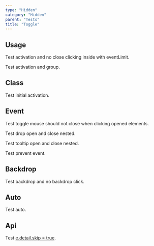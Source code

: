 ```yaml
---
type: "Hidden"
category: "Hidden"
parent: "Tests"
title: "Toggle"
---
```


## Usage

Test activation and no close clicking inside with eventLimit.

<demo>
  <demovanilla src="vanilla/components/core/toggle/usage-self">
  </demovanilla>
  <div class="gatsby_demo_item xt-toggle" data-iframe="iframe/components/core/overlay/usage-self">
  </div>
  <demovanilla src="vanilla/components/core/drop/usage-self">
  </demovanilla>
  <demovanilla src="vanilla/components/core/tooltip/usage-self">
  </demovanilla>
</demo>

Test activation and group.

<demo>
  <demovanilla src="vanilla/components/core/toggle/usage-unique">
  </demovanilla>
  <demovanilla src="vanilla/components/core/toggle/usage-unique-groupelements">
  </demovanilla>
  <demovanilla src="vanilla/components/core/toggle/usage-multiple-group">
  </demovanilla>
  <demovanilla src="vanilla/components/core/toggle/usage-multiple-groupelements">
  </demovanilla>
</demo>

## Class

Test initial activation.

<demo>
  <demovanilla src="vanilla/components/core/toggle/class">
  </demovanilla>
</demo>

## Event

Test toggle mouse should not close when clicking opened elements.

Test drop open and close nested.

Test tooltip open and close nested.

<demo>
  <demovanilla src="vanilla/components/core/toggle/event">
  </demovanilla>
  <demovanilla src="vanilla/components/core/drop/event">
  </demovanilla>
  <demovanilla src="vanilla/components/core/tooltip/event">
  </demovanilla>
</demo>

Test prevent event.

<demo>
  <demovanilla src="vanilla/components/core/toggle/prevent-event">
  </demovanilla>
  <demovanilla src="vanilla/components/core/toggle/prevent-event-hover">
  </demovanilla>
</demo>

## Backdrop

Test backdrop and no backdrop click.

<demo>
  <demovanilla src="vanilla/components/core/overlay/variant">
  </demovanilla>
  <demovanilla src="vanilla/components/core/drop/backdrop">
  </demovanilla>
  <demovanilla src="vanilla/components/core/tooltip/backdrop">
  </demovanilla>
</demo>

## Auto

Test auto.

<demo>
  <demovanilla src="vanilla/components/core/toggle/auto">
  </demovanilla>
</demo>

## Api

Test [e.detail.skip = true](/components/core/toggle/api#trigger).

